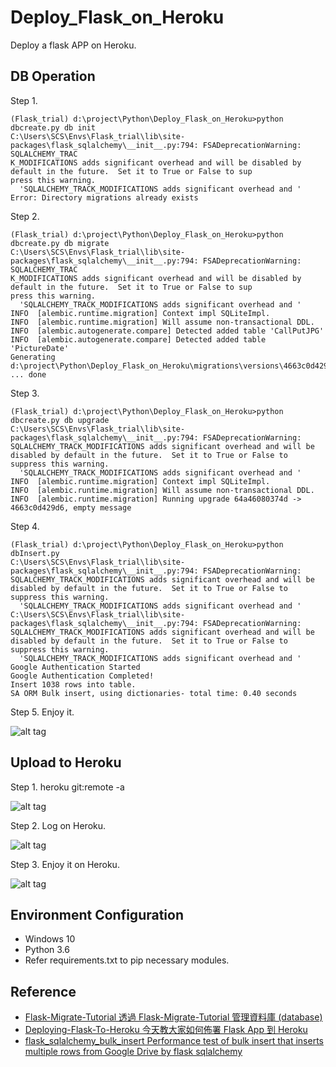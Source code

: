 # Deploy_Flask_on_Heroku
Deploy a flask APP on Heroku.

## DB Operation
Step 1.
``` 
(Flask_trial) d:\project\Python\Deploy_Flask_on_Heroku>python dbcreate.py db init
C:\Users\SCS\Envs\Flask_trial\lib\site-packages\flask_sqlalchemy\__init__.py:794: FSADeprecationWarning: SQLALCHEMY_TRAC
K_MODIFICATIONS adds significant overhead and will be disabled by default in the future.  Set it to True or False to sup
press this warning.
  'SQLALCHEMY_TRACK_MODIFICATIONS adds significant overhead and '
Error: Directory migrations already exists
``` 

Step 2.
``` 
(Flask_trial) d:\project\Python\Deploy_Flask_on_Heroku>python dbcreate.py db migrate
C:\Users\SCS\Envs\Flask_trial\lib\site-packages\flask_sqlalchemy\__init__.py:794: FSADeprecationWarning: SQLALCHEMY_TRAC
K_MODIFICATIONS adds significant overhead and will be disabled by default in the future.  Set it to True or False to sup
press this warning.
  'SQLALCHEMY_TRACK_MODIFICATIONS adds significant overhead and '
INFO  [alembic.runtime.migration] Context impl SQLiteImpl.
INFO  [alembic.runtime.migration] Will assume non-transactional DDL.
INFO  [alembic.autogenerate.compare] Detected added table 'CallPutJPG'
INFO  [alembic.autogenerate.compare] Detected added table 'PictureDate'
Generating d:\project\Python\Deploy_Flask_on_Heroku\migrations\versions\4663c0d429d6_.py ... done
``` 

Step 3.
``` 
(Flask_trial) d:\project\Python\Deploy_Flask_on_Heroku>python dbcreate.py db upgrade
C:\Users\SCS\Envs\Flask_trial\lib\site-packages\flask_sqlalchemy\__init__.py:794: FSADeprecationWarning: SQLALCHEMY_TRACK_MODIFICATIONS adds significant overhead and will be disabled by default in the future.  Set it to True or False to suppress this warning.
  'SQLALCHEMY_TRACK_MODIFICATIONS adds significant overhead and '
INFO  [alembic.runtime.migration] Context impl SQLiteImpl.
INFO  [alembic.runtime.migration] Will assume non-transactional DDL.
INFO  [alembic.runtime.migration] Running upgrade 64a46080374d -> 4663c0d429d6, empty message
``` 

Step 4.
``` 
(Flask_trial) d:\project\Python\Deploy_Flask_on_Heroku>python dbInsert.py
C:\Users\SCS\Envs\Flask_trial\lib\site-packages\flask_sqlalchemy\__init__.py:794: FSADeprecationWarning: SQLALCHEMY_TRACK_MODIFICATIONS adds significant overhead and will be disabled by default in the future.  Set it to True or False to suppress this warning.
  'SQLALCHEMY_TRACK_MODIFICATIONS adds significant overhead and '
C:\Users\SCS\Envs\Flask_trial\lib\site-packages\flask_sqlalchemy\__init__.py:794: FSADeprecationWarning: SQLALCHEMY_TRACK_MODIFICATIONS adds significant overhead and will be disabled by default in the future.  Set it to True or False to suppress this warning.
  'SQLALCHEMY_TRACK_MODIFICATIONS adds significant overhead and '
Google Authentication Started
Google Authentication Completed!
Insert 1038 rows into table.
SA ORM Bulk insert, using dictionaries- total time: 0.40 seconds
``` 

Step 5. Enjoy it.

![alt tag](https://imgur.com/yoSxIRg.jpg)

## Upload to Heroku
Step 1. heroku git:remote -a

![alt tag](https://imgur.com/AdDZgLY.jpg)

Step 2. Log on Heroku.

![alt tag](https://imgur.com/L1cnYWk.jpg)

Step 3. Enjoy it on Heroku.

![alt tag](https://marvelcomics-excelsior.herokuapp.com/)

## Environment Configuration
* Windows 10
* Python 3.6
* Refer requirements.txt to pip necessary modules.

## Reference 
* [Flask-Migrate-Tutorial 透過 Flask-Migrate-Tutorial 管理資料庫 (database)](https://github.com/twtrubiks/Flask-Migrate-Tutorial)
* [Deploying-Flask-To-Heroku 今天教大家如何佈署 Flask App 到 Heroku](https://github.com/twtrubiks/Deploying-Flask-To-Heroku)
* [flask_sqlalchemy_bulk_insert Performance test of bulk insert that inserts multiple rows from Google Drive by flask sqlalchemy](https://github.com/philip-shen/flask_sqlalchemy_bulk_insert)